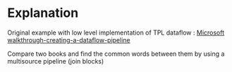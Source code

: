 
# Explanation

Original example with low level implementation of TPL dataflow : [Microsoft walkthrough-creating-a-dataflow-pipeline](https://learn.microsoft.com/en-us/dotnet/standard/parallel-programming/walkthrough-creating-a-dataflow-pipeline?source=recommendations)

Compare two books and find the common words between them by using a multisource pipeline (join blocks)
